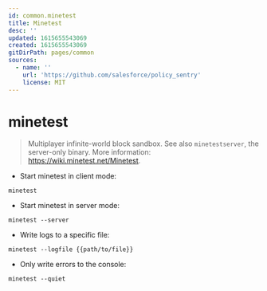 ```yaml
---
id: common.minetest
title: Minetest
desc: ''
updated: 1615655543069
created: 1615655543069
gitDirPath: pages/common
sources:
  - name: ''
    url: 'https://github.com/salesforce/policy_sentry'
    license: MIT
---
```

# minetest

> Multiplayer infinite-world block sandbox.
> See also `minetestserver`, the server-only binary.
> More information: <https://wiki.minetest.net/Minetest>.

- Start minetest in client mode:

`minetest`

- Start minetest in server mode:

`minetest --server`

- Write logs to a specific file:

`minetest --logfile {{path/to/file}}`

- Only write errors to the console:

`minetest --quiet`

